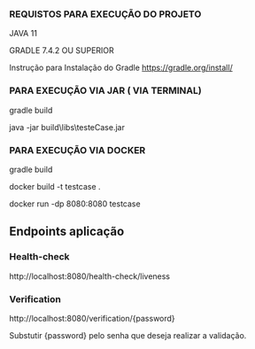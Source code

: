 ### REQUISTOS PARA EXECUÇÃO DO PROJETO 
JAVA 11

GRADLE  7.4.2 OU SUPERIOR

Instrução para Instalação do Gradle
https://gradle.org/install/

### PARA EXECUÇÃO VIA JAR ( VIA TERMINAL)
gradle build

java -jar build\libs\testeCase.jar

### PARA EXECUÇÃO VIA DOCKER
gradle build

docker build -t testcase .

docker run -dp 8080:8080 testcase

## Endpoints aplicação
### Health-check

http://localhost:8080/health-check/liveness

### Verification 
http://localhost:8080/verification/{password}

Substutir {password} pelo senha que deseja realizar a validação.

